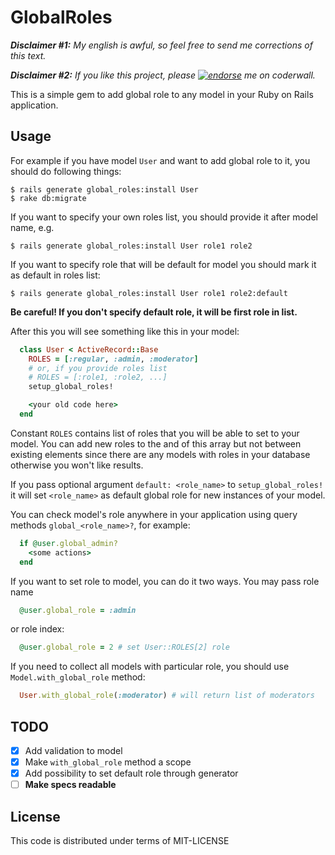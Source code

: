# GlobalRoles

_**Disclaimer #1:** My english is awful, so feel free to send me 
corrections of this text._

_**Disclaimer #2:** If you like this project, please 
[![endorse](https://api.coderwall.com/gvino/endorsecount.png)](https://coderwall.com/gvino) 
me on coderwall._

This is a simple gem to add global role to any model in your
Ruby on Rails application.

## Usage

For example if you have model `User` and want to add global
role to it, you should do following things:

    $ rails generate global_roles:install User
    $ rake db:migrate

If you want to specify your own roles list, you should provide it 
after model name, e.g.

    $ rails generate global_roles:install User role1 role2

If you want to specify role that will be default for model you 
should mark it as default in roles list:

    $ rails generate global_roles:install User role1 role2:default

**Be careful! If you don't specify default role, it will be first 
role in list.**

After this you will see something like this in your model:

```ruby
  class User < ActiveRecord::Base
    ROLES = [:regular, :admin, :moderator]
    # or, if you provide roles list
    # ROLES = [:role1, :role2, ...]
    setup_global_roles!

    <your old code here>
  end
```

Constant `ROLES` contains list of roles that you will be able to set 
to your model.  You can add new roles to the and of this array but 
not between existing elements since there are any models with roles 
in your database otherwise you won't like results.

If you pass optional argument `default: <role_name>` to 
`setup_global_roles!` it will set `<role_name>` as default global 
role for new instances of your model.

You can check model's role anywhere in your application using query 
methods `global_<role_name>?`, for example:

```ruby
  if @user.global_admin?
    <some actions>
  end
```

If you want to set role to model, you can do it two ways. You may 
pass role name

```ruby
  @user.global_role = :admin
```

or role index:

```ruby
  @user.global_role = 2 # set User::ROLES[2] role
```

If you need to collect all models with particular role, you should 
use `Model.with_global_role` method:

```ruby
  User.with_global_role(:moderator) # will return list of moderators
```

## TODO

- [x] Add validation to model
- [x] Make `with_global_role` method a scope
- [x] Add possibility to set default role through generator
- [ ] **Make specs readable**

## License

This code is distributed under terms of MIT-LICENSE
